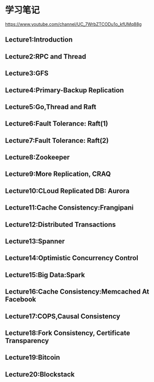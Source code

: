 # 学习笔记

https://www.youtube.com/channel/UC_7WrbZTCODu1o_kfUMq88g


## Lecture1:Introduction

## Lecture2:RPC and Thread

## Lecture3:GFS




## Lecture4:Primary-Backup Replication

## Lecture5:Go,Thread and Raft

## Lecture6:Fault Tolerance: Raft(1)

## Lecture7:Fault Tolerance: Raft(2)

## Lecture8:Zookeeper

## Lecture9:More Replication, CRAQ

## Lecture10:CLoud Replicated DB: Aurora

## Lecture11:Cache Consistency:Frangipani

## Lecture12:Distributed Transactions

## Lecture13:Spanner

## Lecture14:Optimistic Concurrency Control

## Lecture15:Big Data:Spark

## Lecture16:Cache Consistency:Memcached At Facebook

## Lecture17:COPS,Causal Consistency

## Lecture18:Fork Consistency, Certificate Transparency

## Lecture19:Bitcoin

## Lecture20:Blockstack